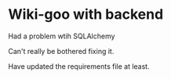 # Wiki-goo with backend

Had a problem wtih SQLAlchemy

Can't really be bothered fixing it.

Have updated the requirements file at least.